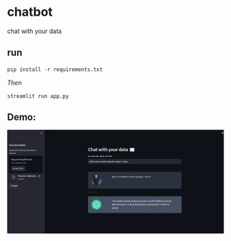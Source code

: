 # chatbot
chat with your data

## run
```python
pip install -r requirements.txt
```
*Then*
```
streamlit run app.py
```
## Demo:
![Demo](./demo.png)
